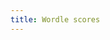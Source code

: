 ```yaml
---
title: Wordle scores
---
```


<div id="total-wins"></div><br />
<div id="time-wins-alone"></div><br />
<div id="time-wins-ties"></div><br />
<div id="streak-duration"></div><br />
<div id="score-histogram"></div>


<script src="https://cdn.jsdelivr.net/npm/vega@5"></script>
<script src="https://cdn.jsdelivr.net/npm/vega-lite@5"></script>
<script src="https://cdn.jsdelivr.net/npm/vega-embed@6"></script>
<script src="plots.js"></script>

<script type="text/javascript">
  load_plot("total-wins");
  load_plot("time-wins-alone");
  load_plot("time-wins-ties");
  load_plot("streak-duration");
  load_plot("score-histogram");
</script>

